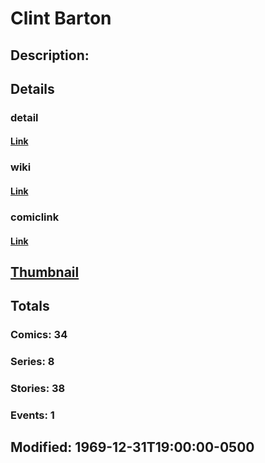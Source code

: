 # Clint Barton
## Description: 
## Details
### detail
#### [Link](http://marvel.com/characters/2833/clint_barton?utm_campaign=apiRef&utm_source=225578a89fc76f3d20fbffda5d17a88d)
### wiki
#### [Link](http://marvel.com/universe/Hawkeye_%28Clint_Barton%29?utm_campaign=apiRef&utm_source=225578a89fc76f3d20fbffda5d17a88d)
### comiclink
#### [Link](http://marvel.com/comics/characters/1010809/clint_barton?utm_campaign=apiRef&utm_source=225578a89fc76f3d20fbffda5d17a88d)
## [Thumbnail](http://i.annihil.us/u/prod/marvel/i/mg/b/40/image_not_available.jpg)
## Totals
### Comics: 34
### Series: 8
### Stories: 38
### Events: 1
## Modified: 1969-12-31T19:00:00-0500